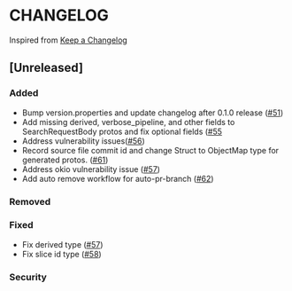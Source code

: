 # CHANGELOG

Inspired from [Keep a Changelog](https://keepachangelog.com/en/1.0.0/)

## [Unreleased]
### Added
- Bump version.properties and update changelog after 0.1.0 release  ([#51](https://github.com/opensearch-project/opensearch-protobufs/pull/51))
- Add missing derived, verbose_pipeline, and other fields to SearchRequestBody protos and fix optional fields ([#55](https://github.com/opensearch-project/opensearch-protobufs/pull/55)
- Address vulnerability issues([#56](https://github.com/opensearch-project/opensearch-protobufs/pull/56/))
- Record source file commit id and change Struct to ObjectMap type for generated protos. ([#61](https://github.com/opensearch-project/opensearch-protobufs/pull/61))
- Address okio vulnerability issue ([#57](https://github.com/opensearch-project/opensearch-protobufs/pull/57/))
- Add auto remove workflow for auto-pr-branch ([#62](https://github.com/opensearch-project/opensearch-protobufs/pull/62))
### Removed

### Fixed
- Fix derived type ([#57](https://github.com/opensearch-project/opensearch-protobufs/pull/57))
- Fix slice id type ([#58](https://github.com/opensearch-project/opensearch-protobufs/pull/58))

### Security

